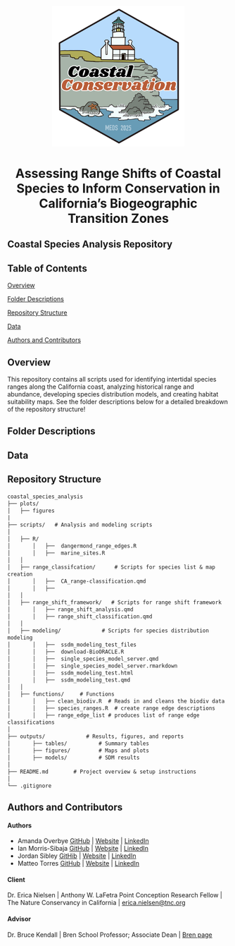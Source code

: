 <h2 align="center"> 
  
<img src="https://github.com/coastalconservation/.github/blob/main/photos/cc-hexlogo-lowquality.png?raw=true" alt="Coastal Conservation Capstone group logo: hex sticker with rocky coastline and lighthouse illustration" width="300">

<h1 align="center">

Assessing Range Shifts of Coastal Species to Inform Conservation in California’s Biogeographic Transition Zones

<h2 align="left"> 

Coastal Species Analysis Repository 


## Table of Contents 
[Overview](#overview)

[Folder Descriptions](#folder-descriptions)

[Repository Structure](#repository-structure)

[Data](#data)

[Authors and Contributors](#authors-and-contributors) 


## Overview 

This repository contains all scripts used for identifying intertidal species ranges along the California coast, analyzing historical range and abundance, developing species distribution models, and creating habitat suitability maps. See the folder descriptions below for a detailed breakdown of the repository structure!

## Folder Descriptions 

## Data 

## Repository Structure
```
coastal_species_analysis 
├── plots/
│	├── figures
|
├── scripts/   # Analysis and modeling scripts
│	
│	├── R/
│   	│	├──  dangermond_range_edges.R
│   	│	├──  marine_sites.R
│	│
│	├── range_classifcation/      # Scripts for species list & map creation
│   	│	├──  CA_range-classification.qmd
│   	│	├──  
│	│
│	├── range_shift_framework/   # Scripts for range shift framework
│   	│	├── range_shift_analysis.qmd
│   	│	├── range_shift_classification.qmd
│	│
│	├── modeling/             # Scripts for species distribution modeling
│   	│	├──  ssdm_modeling_test_files
│   	│	├──  download-BioORACLE.R
│   	│	├──  single_species_model_server.qmd
│   	│	├──  single_species_model_server.rmarkdown
│   	│	├──  ssdm_modeling_test.html
│   	│	├──  ssdm_modeling_test.qmd
│	│
│	├── functions/     # Functions
│   	│	├── clean_biodiv.R  # Reads in and cleans the biodiv data      
│   	│	├── species_ranges.R  # create range edge descriptions 
│   	│	├── range_edge_list # produces list of range edge classifications 
│
├── outputs/             # Results, figures, and reports
│       ├── tables/          # Summary tables
│       ├── figures/         # Maps and plots
│       ├── models/          # SDM results
│
├── README.md        # Project overview & setup instructions
│  
└── .gitignore           
```

## Authors and Contributors

#### Authors 

- Amanda Overbye  [GitHub](https://github.com/Aoverbye) | [Website](https://aoverbye.github.io/) | [LinkedIn](https://www.linkedin.com/in/amanda-overbye-3a6364161/) 
- Ian Morris-Sibaja  [GitHub](https://github.com/imsibaja) | [Website](https://imsibaja.github.io/) | [LinkedIn](https://www.linkedin.com/in/imsibaja/) 
- Jordan Sibley  [GitHib](https://github.com/jordancsibley) | [Website](https://jordancsibley.github.io/) | [LinkedIn](https://www.linkedin.com/in/jordancsibley/)  
- Matteo Torres  [GitHub](https://github.com/matteo-torres) | [Website](https://matteo-torres.github.io/) | [LinkedIn](https://www.linkedin.com/in/matteo-torres-876a62234/)

#### Client 

Dr. Erica Nielsen  | Anthony W. LaFetra Point Conception Research Fellow | The Nature Conservancy in California | erica.nielsen@tnc.org

#### Advisor 

Dr. Bruce Kendall | Bren School Professor; Associate Dean | [Bren page](https://bren.ucsb.edu/people/bruce-kendall)


